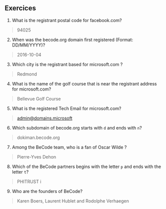 ## Exercices

1. What is the registrant postal code for facebook.com?

> 94025

2. When was the becode.org domain first registered (Format: DD/MM/YYYY)?

> 2016-10-04

3. Which city is the registrant based for microsoft.com ?

> Redmond

4. What is the name of the golf course that is near the registrant address for microsoft.com?

> Bellevue Golf Course

5. What is the registered Tech Email for microsoft.com?

> admin@domains.microsoft

6. Which subdomain of becode.org starts with `d` and ends with `n`?

> dokiman.becode.org

7. Among the BeCode team, who is a fan of Oscar Wilde ?

> Pierre-Yves Dehon

8. Which of the BeCode partners begins with the letter `p` and ends with the letter `t`?

> PHITRUST
i
9. Who are the founders of BeCode?

> Karen Boers, Laurent Hublet and Rodolphe Verhaegen
